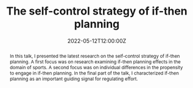 ---
title: "The self-control strategy of if-then planning"

event: Invited talk
#event_url: https://www.phtg.ch/hochschule/die-phtg/aktuell/veranstaltungen/thementagung-phtgav-2022/

location: University of Tuebingen, Germany
# address:
#   street: 450 Serra Mall
#   city: Stanford
#   region: CA
#   postcode: '94305'
#   country: United States

summary: Invited talk at the research seminar of Prof. Dr. Caterina Gawrilow (Department of Psychology, Chair of School Psychology)
abstract: In this talk, I presented the latest research on the self-control strategy of if-then planning. A first focus was on research examining if-then planning effects in the domain of sports. A second focus was on individual differences in the propensity to engage in if-then planning. In the final part of the talk, I characterized if-then planning as an important guiding signal for regulating effort.

# Talk start and end times.
#   End time can optionally be hidden by prefixing the line with `#`.
date: "2022-05-12T12:00:00Z"
date_end: "2022-05-12T13:00:00Z"
all_day: false

# Schedule page publish date (NOT talk date).
publishDate: "2022-05-12T00:00:00Z"

authors: [admin]
tags: [self-control, implementation intentions, goals, if-then planning, sports, if-then planning scale (ITPS)]

# Is this a featured talk? (true/false)
featured: false

image:
  # caption: 'Image credit: [**Unsplash**](https://unsplash.com/photos/bzdhc5b3Bxs)'
  focal_point: Right

links:
- icon: file-pdf
  icon_pack: fas
  name: Slides (English)
  url: "uploads/2022_Tuebingen.pdf"
url_code: ""
url_pdf: ""
url_slides: ""
url_video: ""

# Markdown Slides (optional).
#   Associate this talk with Markdown slides.
#   Simply enter your slide deck's filename without extension.
#   E.g. `slides = "example-slides"` references `content/slides/example-slides.md`.
#   Otherwise, set `slides = ""`.
# slides: example

# Projects (optional).
#   Associate this post with one or more of your projects.
#   Simply enter your project's folder or file name without extension.
#   E.g. `projects = ["internal-project"]` references `content/project/deep-learning/index.md`.
#   Otherwise, set `projects = []`.
projects:
- example
---